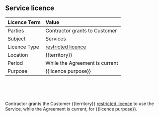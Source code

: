 ## Service licence 

|Licence Term| Value
|:------------- |:-------------
| Parties | Contractor grants to Customer 
| Subject | Services
| Licence Type | [restricted licence](https://github.com/lawpatch/au-ip_license/blob/b109a2c8039df0fb564719810705b5b0f85e7593/au-license_ip_restrictive.md)
| Location | {{territory}}
| Period | While the Agreement is current
| Purpose |  {{licence purpose}}

<br>
<br>
<br>

Contractor grants the Customer {{territory}} [restricted licence](https://github.com/lawpatch/au-ip_license/blob/b109a2c8039df0fb564719810705b5b0f85e7593/au-license_ip_restrictive.md) to use the Service, while the Agreement is current, for {{licence purpose}}.
